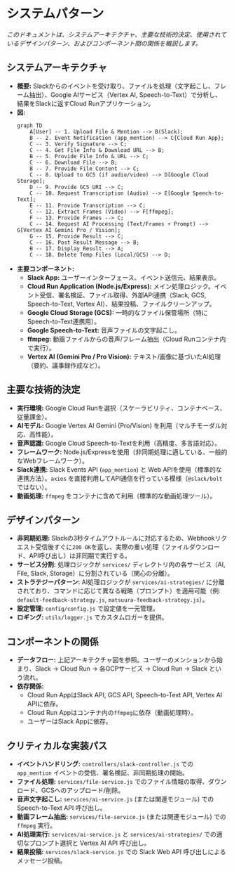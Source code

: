 # システムパターン

*このドキュメントは、システムアーキテクチャ、主要な技術的決定、使用されているデザインパターン、およびコンポーネント間の関係を概説します。*

## システムアーキテクチャ

*   **概要:** Slackからのイベントを受け取り、ファイルを処理（文字起こし、フレーム抽出）、Google AIサービス（Vertex AI, Speech-to-Text）で分析し、結果をSlackに返すCloud Runアプリケーション。
*   **図:**
    ```mermaid
    graph TD
        A[User] -- 1. Upload File & Mention --> B(Slack);
        B -- 2. Event Notification (app_mention) --> C{Cloud Run App};
        C -- 3. Verify Signature --> C;
        C -- 4. Get File Info & Download URL --> B;
        B -- 5. Provide File Info & URL --> C;
        C -- 6. Download File --> B;
        B -- 7. Provide File Content --> C;
        C -- 8. Upload to GCS (if audio/video) --> D[Google Cloud Storage];
        D -- 9. Provide GCS URI --> C;
        C -- 10. Request Transcription (Audio) --> E[Google Speech-to-Text];
        E -- 11. Provide Transcription --> C;
        C -- 12. Extract Frames (Video) --> F[ffmpeg];
        F -- 13. Provide Frames --> C;
        C -- 14. Request AI Processing (Text/Frames + Prompt) --> G[Vertex AI Gemini Pro / Vision];
        G -- 15. Provide Result --> C;
        C -- 16. Post Result Message --> B;
        B -- 17. Display Result --> A;
        C -- 18. Delete Temp Files (Local/GCS) --> D;
    ```
*   **主要コンポーネント:**
    *   **Slack App:** ユーザーインターフェース、イベント送信元、結果表示。
    *   **Cloud Run Application (Node.js/Express):** メイン処理ロジック。イベント受信、署名検証、ファイル取得、外部API連携（Slack, GCS, Speech-to-Text, Vertex AI）、結果投稿、ファイルクリーンアップ。
    *   **Google Cloud Storage (GCS):** 一時的なファイル保管場所（特にSpeech-to-Text連携用）。
    *   **Google Speech-to-Text:** 音声ファイルの文字起こし。
    *   **ffmpeg:** 動画ファイルからの音声/フレーム抽出（Cloud Runコンテナ内で実行）。
    *   **Vertex AI (Gemini Pro / Pro Vision):** テキスト/画像に基づいたAI処理（要約、議事録作成など）。

## 主要な技術的決定

*   **実行環境:** Google Cloud Runを選択（スケーラビリティ、コンテナベース、従量課金）。
*   **AIモデル:** Google Vertex AI Gemini (Pro/Vision) を利用（マルチモーダル対応、高性能）。
*   **音声認識:** Google Cloud Speech-to-Textを利用（高精度、多言語対応）。
*   **フレームワーク:** Node.js/Expressを使用（非同期処理に適している、一般的なWebフレームワーク）。
*   **Slack連携:** Slack Events API (`app_mention`) と Web APIを使用（標準的な連携方法）。`axios` を直接利用してAPI通信を行っている模様（`@slack/bolt` ではない）。
*   **動画処理:** `ffmpeg` をコンテナに含めて利用（標準的な動画処理ツール）。

## デザインパターン

*   **非同期処理:** Slackの3秒タイムアウトルールに対応するため、Webhookリクエスト受信後すぐに`200 OK`を返し、実際の重い処理（ファイルダウンロード、API呼び出し）は非同期で実行する。
*   **サービス分割:** 処理ロジックが `services/` ディレクトリ内の各サービス（AI, File, Slack, Storage）に分割されている（関心の分離）。
*   **ストラテジーパターン:** AI処理ロジックが `services/ai-strategies/` に分離されており、コマンドに応じて異なる戦略（プロンプト）を適用可能（例: `default-feedback-strategy.js`, `matsuura-feedback-strategy.js`）。
*   **設定管理:** `config/config.js` で設定値を一元管理。
*   **ロギング:** `utils/logger.js` でカスタムロガーを提供。

## コンポーネントの関係

*   **データフロー:** 上記アーキテクチャ図を参照。ユーザーのメンションから始まり、Slack -> Cloud Run -> 各GCPサービス -> Cloud Run -> Slack という流れ。
*   **依存関係:**
    *   Cloud Run AppはSlack API, GCS API, Speech-to-Text API, Vertex AI APIに依存。
    *   Cloud Run Appはコンテナ内の`ffmpeg`に依存（動画処理時）。
    *   ユーザーはSlack Appに依存。

## クリティカルな実装パス

*   **イベントハンドリング:** `controllers/slack-controller.js` での `app_mention` イベントの受信、署名検証、非同期処理の開始。
*   **ファイル処理:** `services/file-service.js` でのファイル情報の取得、ダウンロード、GCSへのアップロード/削除。
*   **音声文字起こし:** `services/ai-service.js` (または関連モジュール) での Speech-to-Text API 呼び出し。
*   **動画フレーム抽出:** `services/file-service.js` (または関連モジュール) での `ffmpeg` 実行。
*   **AI処理実行:** `services/ai-service.js` と `services/ai-strategies/` での適切なプロンプト選択と Vertex AI API 呼び出し。
*   **結果投稿:** `services/slack-service.js` での Slack Web API 呼び出しによるメッセージ投稿。
